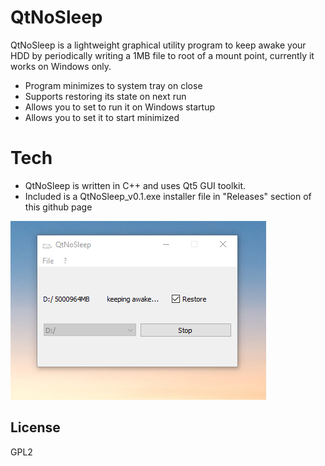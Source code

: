 # QtNoSleep

QtNoSleep is a lightweight graphical utility program to keep awake your HDD by periodically writing a 1MB file to root of a mount point, currently it works on Windows only.

  - Program minimizes to system tray on close
  - Supports restoring its state on next run
  - Allows you to set to run it on Windows startup
  - Allows you to set it to start minimized

# Tech

* QtNoSleep is written in C++ and uses Qt5 GUI toolkit.
* Included is a QtNoSleep_v0.1.exe installer file in "Releases" section of this github page

![gui](https://raw.githubusercontent.com/fatalhalt/QtNoSleep/master/screenshot.png?raw=true)

License
----

GPL2
